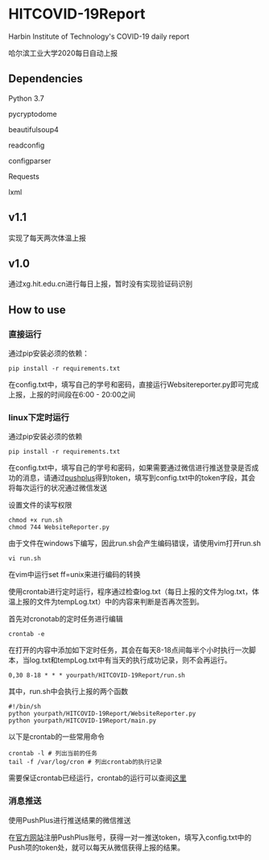 # HITCOVID-19Report
Harbin Institute of Technology's COVID-19 daily report

哈尔滨工业大学2020每日自动上报

## Dependencies

Python 3.7

pycryptodome

beautifulsoup4

readconfig

configparser

Requests

lxml

## v1.1

实现了每天两次体温上报

## v1.0

通过xg.hit.edu.cn进行每日上报，暂时没有实现验证码识别

## How to use

### 直接运行

通过pip安装必须的依赖：

```shell
pip install -r requirements.txt
```

在config.txt中，填写自己的学号和密码，直接运行Websitereporter.py即可完成上报，上报的时间段在6:00 - 20:00之间

### linux下定时运行

通过pip安装必须的依赖

```shell
pip install -r requirements.txt
```

在config.txt中，填写自己的学号和密码，如果需要通过微信进行推送登录是否成功的消息，请通过<a href="http://pushplus.hxtrip.com/">pushplus</a>得到token，填写到config.txt中的token字段，其会将每次运行的状况通过微信发送

设置文件的读写权限

```shell
chmod +x run.sh
chmod 744 WebsiteReporter.py
```

由于文件在windows下编写，因此run.sh会产生编码错误，请使用vim打开run.sh

```shell
vi run.sh
```

在vim中运行set ff=unix来进行编码的转换

使用crontab进行定时运行，程序通过检查log.txt（每日上报的文件为log.txt，体温上报的文件为tempLog.txt）中的内容来判断是否再次签到。

首先对cronotab的定时任务进行编辑

```shell
crontab -e
```

在打开的内容中添加如下定时任务，其会在每天8-18点间每半个小时执行一次脚本，当log.txt和tempLog.txt中有当天的执行成功记录，则不会再运行。

```shell
0,30 8-18 * * * yourpath/HITCOVID-19Report/run.sh
```

其中，run.sh中会执行上报的两个函数

```shell
#!/bin/sh
python yourpath/HITCOVID-19Report/WebsiteReporter.py
python yourpath/HITCOVID-19Report/main.py
```

以下是crontab的一些常用命令

```shell
crontab -l # 列出当前的任务
tail -f /var/log/cron # 列出crontab的执行记录
```

需要保证crontab已经运行，crontab的运行可以查阅<a href="https://www.cnblogs.com/ftl1012/p/crontab.html">这里</a>

### 消息推送

使用PushPlus进行推送结果的微信推送

在<a href=http://pushplus.hxtrip.com/index>官方网站</a>注册PushPlus账号，获得一对一推送token，填写入config.txt中的Push项的token处，就可以每天从微信获得上报的结果。
